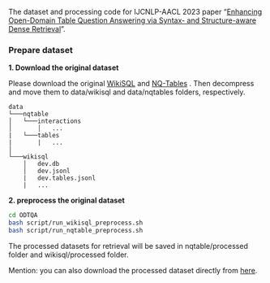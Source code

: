 The dataset and processing code for IJCNLP-AACL 2023 paper “[Enhancing Open-Domain Table Question Answering via Syntax- and Structure-aware Dense Retrieval](https://arxiv.org/abs/2309.10506)”.

### Prepare dataset

**1. Download the original dataset**

Please download the original [WikiSQL](https://github.com/salesforce/WikiSQL) and [NQ-Tables](https://github.com/google-research/tapas/blob/master/DENSE_TABLE_RETRIEVER.md) . Then decompress and move them to data/wikisql and data/nqtables folders, respectively.

```
data
└───nqtable
│   └───interactions
│       │   ...
|   └───tables
|       |   ...
│   
└───wikisql
    │   dev.db
    │   dev.jsonl
    |   dev.tables.jsonl
    |   ...
```

**2. preprocess the original dataset**

```bash
cd ODTQA
bash script/run_wikisql_preprocess.sh
bash script/run_nqtable_preprocess.sh
```

The processed datasets for retrieval will be saved in nqtable/processed folder and wikisql/processed folder.

Mention: you can also download the processed dataset directly from [here](https://drive.google.com/file/d/1PqOcQJakTVRxnTLYzO7kahNY9d34dXwR/view?usp=drive_link).
